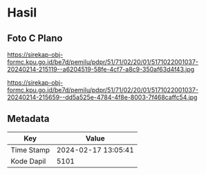 # Hasil

## Foto C Plano

https://sirekap-obj-formc.kpu.go.id/be7d/pemilu/pdpr/51/71/02/20/01/5171022001037-20240214-215119--a6204519-58fe-4cf7-a8c9-350af63d4f43.jpg

https://sirekap-obj-formc.kpu.go.id/be7d/pemilu/pdpr/51/71/02/20/01/5171022001037-20240214-215659--dd5a525e-4784-4f8e-8003-7f468caffc54.jpg


## Metadata

| Key        | Value               |
| ---------- | ------------------- |
| Time Stamp | 2024-02-17 13:05:41 |
| Kode Dapil | 5101                |



